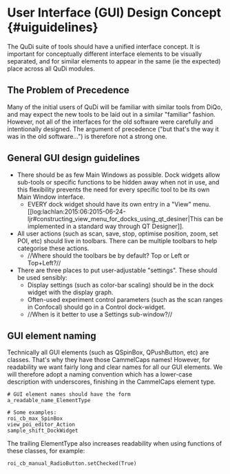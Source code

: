 # User Interface (GUI) Design Concept {#uiguidelines}

The QuDi suite of tools should have a unified interface concept.  It is important for conceptually different interface elements to be visually separated, and for similar elements to appear in the same (ie the expected) place across all QuDi modules.

## The Problem of Precedence

Many of the initial users of QuDi will be familiar with similar tools from DiQo, and may expect the new tools to be laid out in a similar "familiar" fashion.  However, not all of the interfaces for the old software were carefully and intentionally designed.  The argument of precedence ("but that's the way it was in the old software...") is therefore not a strong one.

## General GUI design guidelines

  * There should be as few Main Windows as possible.  Dock widgets allow sub-tools or specific functions to be hidden away when not in use, and this flexibility prevents the need for every specific tool to be its own Main Window interface.
    * EVERY dock widget should have its own entry in a "View" menu.  [[log:lachlan:2015:06:2015-06-24-ljr#constructing_view_menu_for_docks_using_qt_desiner|This can be implemented in a standard way through QT Designer]].
  * All user actions (such as scan, save, stop, optimise position, zoom, set POI, etc) should live in toolbars.  There can be multiple toolbars to help categorise these actions.
    * //Where should the toolbars be by default?  Top or Left or Top+Left?//
  * There are three places to put user-adjustable "settings".  These should be used sensibly:
    * Display settings (such as color-bar scaling) should be in the dock widget with the display graph.
    * Often-used experiment control parameters (such as the scan ranges in Confocal) should go in a Control dock-widget.
    * //When is it better to use a Settings sub-window?//

## GUI element naming

Technically all GUI elements (such as QSpinBox, QPushButton, etc) are classes.  That's why they have those CammelCaps names!  However, for readability we want fairly long and clear names for all our GUI elements.  We will therefore adopt a naming convention which has a lower-case description with underscores, finishing in the CammelCaps element type.

~~~~~~~~~~~~~{.py}
# GUI element names should have the form 
a_readable_name_ElementType

# Some examples:
roi_cb_max_SpinBox
view_poi_editor_Action
sample_shift_DockWidget
~~~~~~~~~~~~~

The trailing ElementType also increases readability when using functions of these classes, for example:

~~~~~~~~~~~~~{.py}
roi_cb_manual_RadioButton.setChecked(True)
~~~~~~~~~~~~~
